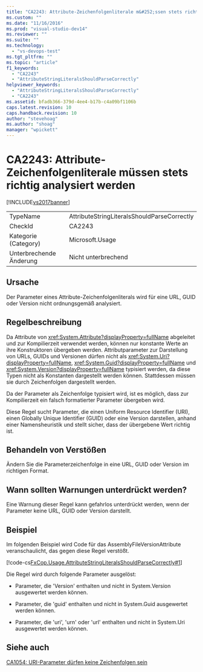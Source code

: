 ```yaml
---
title: "CA2243: Attribute-Zeichenfolgenliterale m&#252;ssen stets richtig analysiert werden | Microsoft Docs"
ms.custom: ""
ms.date: "11/16/2016"
ms.prod: "visual-studio-dev14"
ms.reviewer: ""
ms.suite: ""
ms.technology: 
  - "vs-devops-test"
ms.tgt_pltfrm: ""
ms.topic: "article"
f1_keywords: 
  - "CA2243"
  - "AttributeStringLiteralsShouldParseCorrectly"
helpviewer_keywords: 
  - "AttributeStringLiteralsShouldParseCorrectly"
  - "CA2243"
ms.assetid: bfadb366-379d-4ee4-b17b-c4a09bf1106b
caps.latest.revision: 10
caps.handback.revision: 10
author: "stevehoag"
ms.author: "shoag"
manager: "wpickett"
---
```

# CA2243: Attribute-Zeichenfolgenliterale m&#252;ssen stets richtig analysiert werden
[!INCLUDE[vs2017banner](../code-quality/includes/vs2017banner.md)]

|||  
|-|-|  
|TypeName|AttributeStringLiteralsShouldParseCorrectly|  
|CheckId|CA2243|  
|Kategorie \(Category\)|Microsoft.Usage|  
|Unterbrechende Änderung|Nicht unterbrechend|  
  
## Ursache  
 Der Parameter eines Attribute\-Zeichenfolgenliterals wird für eine URL, GUID oder Version nicht ordnungsgemäß analysiert.  
  
## Regelbeschreibung  
 Da Attribute von <xref:System.Attribute?displayProperty=fullName> abgeleitet und zur Kompilierzeit verwendet werden, können nur konstante Werte an ihre Konstruktoren übergeben werden.  Attributparameter zur Darstellung von URLs, GUIDs und Versionen dürfen nicht als <xref:System.Uri?displayProperty=fullName>, <xref:System.Guid?displayProperty=fullName> und <xref:System.Version?displayProperty=fullName> typisiert werden, da diese Typen nicht als Konstanten dargestellt werden können.  Stattdessen müssen sie durch Zeichenfolgen dargestellt werden.  
  
 Da der Parameter als Zeichenfolge typisiert wird, ist es möglich, dass zur Kompilierzeit ein falsch formatierter Parameter übergeben wird.  
  
 Diese Regel sucht Parameter, die einen Uniform Resource Identifier \(URI\), einen Globally Unique Identifier \(GUID\) oder eine Version darstellen, anhand einer Namensheuristik und stellt sicher, dass der übergebene Wert richtig ist.  
  
## Behandeln von Verstößen  
 Ändern Sie die Parameterzeichenfolge in eine URL, GUID oder Version im richtigen Format.  
  
## Wann sollten Warnungen unterdrückt werden?  
 Eine Warnung dieser Regel kann gefahrlos unterdrückt werden, wenn der Parameter keine URL, GUID oder Version darstellt.  
  
## Beispiel  
 Im folgenden Beispiel wird Code für das AssemblyFileVersionAttribute veranschaulicht, das gegen diese Regel verstößt.  
  
 [!code-cs[FxCop.Usage.AttributeStringLiteralsShouldParseCorrectly#1](../code-quality/codesnippet/CSharp/ca2243-attribute-string-literals-should-parse-correctly_1.cs)]  
  
 Die Regel wird durch folgende Parameter ausgelöst:  
  
-   Parameter, die 'Version' enthalten und nicht in System.Version ausgewertet werden können.  
  
-   Parameter, die 'guid' enthalten und nicht in System.Guid ausgewertet werden können.  
  
-   Parameter, die 'uri', 'urn' oder 'url' enthalten und nicht in System.Uri ausgewertet werden können.  
  
## Siehe auch  
 [CA1054: URI\-Parameter dürfen keine Zeichenfolgen sein](../code-quality/ca1054-uri-parameters-should-not-be-strings.md)
